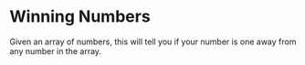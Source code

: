 # Winning Numbers
Given an array of numbers, this will tell you if your number is one away from any number in the array.
